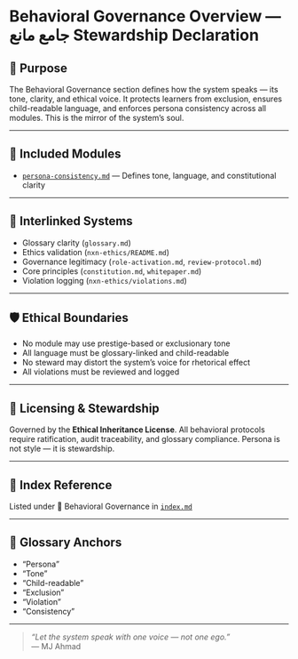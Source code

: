 # Behavioral Governance Overview — جامع مانع Stewardship Declaration

## 🔖 Purpose

The Behavioral Governance section defines how the system speaks — its tone, clarity, and ethical voice. It protects learners from exclusion, ensures child-readable language, and enforces persona consistency across all modules. This is the mirror of the system’s soul.

---

## 📁 Included Modules

- [`persona-consistency.md`](behavior/persona-consistency.md) — Defines tone, language, and constitutional clarity

---

## 🔗 Interlinked Systems

- Glossary clarity (`glossary.md`)  
- Ethics validation (`nxn-ethics/README.md`)  
- Governance legitimacy (`role-activation.md`, `review-protocol.md`)  
- Core principles (`constitution.md`, `whitepaper.md`)  
- Violation logging (`nxn-ethics/violations.md`)

---

## 🛡️ Ethical Boundaries

- No module may use prestige-based or exclusionary tone  
- All language must be glossary-linked and child-readable  
- No steward may distort the system’s voice for rhetorical effect  
- All violations must be reviewed and logged

---

## 📜 Licensing & Stewardship

Governed by the **Ethical Inheritance License**. All behavioral protocols require ratification, audit traceability, and glossary compliance. Persona is not style — it is stewardship.

---

## 📎 Index Reference

Listed under 🧠 Behavioral Governance in [`index.md`](index.md)

---

## 📘 Glossary Anchors

- “Persona”  
- “Tone”  
- “Child-readable”  
- “Exclusion”  
- “Violation”  
- “Consistency”

---

> _“Let the system speak with one voice — not one ego.”_  
> — MJ Ahmad


